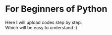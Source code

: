 # For Beginners of Python
<p> Here I will upload codes step by step.
<br> Which will be easy to understand :) </p>